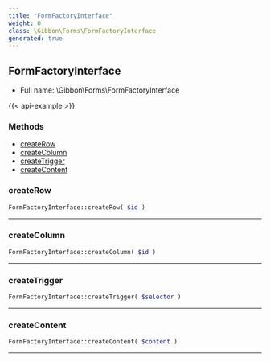 ```yaml
---
title: "FormFactoryInterface"
weight: 0
class: \Gibbon\Forms\FormFactoryInterface
generated: true
---
```


## FormFactoryInterface 





* Full name: \Gibbon\Forms\FormFactoryInterface

{{< api-example >}} 



### Methods

- [createRow](#createrow)
- [createColumn](#createcolumn)
- [createTrigger](#createtrigger)
- [createContent](#createcontent)




### createRow



```php
FormFactoryInterface::createRow( $id )
```









---

### createColumn



```php
FormFactoryInterface::createColumn( $id )
```









---

### createTrigger



```php
FormFactoryInterface::createTrigger( $selector )
```









---

### createContent



```php
FormFactoryInterface::createContent( $content )
```









---

